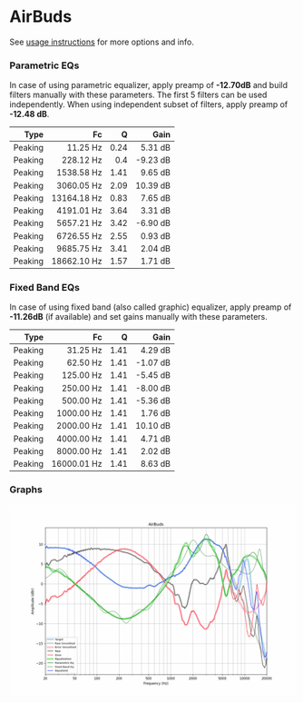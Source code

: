 # AirBuds
See [usage instructions](https://github.com/jaakkopasanen/AutoEq#usage) for more options and info.

### Parametric EQs
In case of using parametric equalizer, apply preamp of **-12.70dB** and build filters manually
with these parameters. The first 5 filters can be used independently.
When using independent subset of filters, apply preamp of **-12.48 dB**.

| Type    | Fc          |    Q | Gain     |
|--------:|------------:|-----:|---------:|
| Peaking | 11.25 Hz    | 0.24 | 5.31 dB  |
| Peaking | 228.12 Hz   | 0.4  | -9.23 dB |
| Peaking | 1538.58 Hz  | 1.41 | 9.65 dB  |
| Peaking | 3060.05 Hz  | 2.09 | 10.39 dB |
| Peaking | 13164.18 Hz | 0.83 | 7.65 dB  |
| Peaking | 4191.01 Hz  | 3.64 | 3.31 dB  |
| Peaking | 5657.21 Hz  | 3.42 | -6.90 dB |
| Peaking | 6726.55 Hz  | 2.55 | 0.93 dB  |
| Peaking | 9685.75 Hz  | 3.41 | 2.04 dB  |
| Peaking | 18662.10 Hz | 1.57 | 1.71 dB  |

### Fixed Band EQs
In case of using fixed band (also called graphic) equalizer, apply preamp of **-11.26dB**
(if available) and set gains manually with these parameters.

| Type    | Fc          |    Q | Gain     |
|--------:|------------:|-----:|---------:|
| Peaking | 31.25 Hz    | 1.41 | 4.29 dB  |
| Peaking | 62.50 Hz    | 1.41 | -1.07 dB |
| Peaking | 125.00 Hz   | 1.41 | -5.45 dB |
| Peaking | 250.00 Hz   | 1.41 | -8.00 dB |
| Peaking | 500.00 Hz   | 1.41 | -5.36 dB |
| Peaking | 1000.00 Hz  | 1.41 | 1.76 dB  |
| Peaking | 2000.00 Hz  | 1.41 | 10.10 dB |
| Peaking | 4000.00 Hz  | 1.41 | 4.71 dB  |
| Peaking | 8000.00 Hz  | 1.41 | 2.02 dB  |
| Peaking | 16000.01 Hz | 1.41 | 8.63 dB  |

### Graphs
![](./AirBuds.png)
